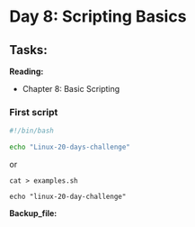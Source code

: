 # Day 8: Scripting Basics

## Tasks:

__Reading:__  
- Chapter 8: Basic Scripting

### First script

```sh
#!/bin/bash

echo "Linux-20-days-challenge"

```

or 

`cat > examples.sh`

```
echo "linux-20-day-challenge"

```

__Backup_file:__ 

```
